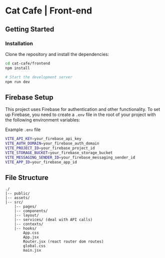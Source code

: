 # Cat Cafe | Front-end

## Getting Started

### Installation

Clone the repository and install the dependencies:

```bash
cd cat-cafe/frontend
npm install

# Start the development server
npm run dev
```

## Firebase Setup
This project uses Firebase for authentication and other functionality. To set up Firebase, you need to create a `.env` file in the root of your project with the following environment variables:

Example `.env` file

```bash
VITE_API_KEY=your_firebase_api_key
VITE_AUTH_DOMAIN=your_firebase_auth_domain
VITE_PROJECT_ID=your_firebase_project_id
VITE_STORAGE_BUCKET=your_firebase_storage_bucket
VITE_MESSAGING_SENDER_ID=your_firebase_messaging_sender_id
VITE_APP_ID=your_firebase_app_id
```

## File Structure

```
./
|-- public/
|-- assets/
|-- src/
    |-- pages/
    |-- components/
    |-- layout/
    |-- services/ (deal with API calls)
    |-- contexts/
    |-- hooks/
        App.css
        App.jsx
        Router.jsx (react router dom routes)
        global.css
        main.jsx

```
